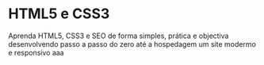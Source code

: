 # HTML5 e CSS3
 Aprenda HTML5, CSS3 e SEO de forma simples, prática e objectiva desenvolvendo passo a passo do zero até a hospedagem um site modermo e responsivo aaa
